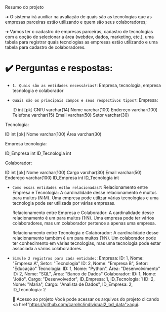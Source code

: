 Resumo do projeto

➔ O sistema irá auxiliar na avaliação de quais são as tecnologias que as empresas parceiras estão utilizando e quem são seus colaboradores;

➔ Vamos ter o cadastro de empresas parceiras, cadastro de tecnologias com a opção de selecionar a área (webdev, dados, marketing, etc.), uma tabela para registrar quais tecnologias as empresas estão utilizando e uma tabela para cadastro de colaboradores.


# ✔️  Perguntas e respostas:

- `1. Quais são as entidades necessárias?`: Empresa, tecnologia, empresa tecnologia e colaborador
- `Quais são os principais campos e seus respectivos tipos?`: Empresa:

  ID int [pk]
  CNPJ varchar(14)
  Nome varchar(100)
  Endereço varchar(100)
  Telefone varchar(15)
  Email varchar(50)
  Setor varchar(30)

Tecnologia:

  ID int [pk]
  Nome varchar(100)
  Área varchar(30)

Empresa tecnologia:

  ID_Empresa int
  ID_Tecnologia int

Colaborador:

  ID int [pk]
  Nome varchar(100)
  Cargo varchar(30)
  Email varchar(50)
  Endereço varchar(100)
  ID_Empresa int
  ID_Tecnologia int
- `Como essas entidades estão relacionadas?`:    Relacionamento entre Empresa e Tecnologia:
        A cardinalidade desse relacionamento é muitos para muitos (N:M).
        Uma empresa pode utilizar várias tecnologias e uma tecnologia pode ser utilizada por várias empresas.

    Relacionamento entre Empresa e Colaborador:
        A cardinalidade desse relacionamento é um para muitos (1:N).
        Uma empresa pode ter vários colaboradores, mas um colaborador pertence a apenas uma empresa.

    Relacionamento entre Tecnologia e Colaborador:
        A cardinalidade desse relacionamento também é um para muitos (1:N).
        Um colaborador pode ter conhecimento em várias tecnologias, mas uma tecnologia pode estar associada a vários colaboradores.

- `Simule 2 registros para cada entidade:`: Empresa:
        ID: 1, Nome: "Empresa A", Setor: "Tecnologia"
        ID: 2, Nome: "Empresa B", Setor: "Educação"
Tecnologia:
        ID: 1, Nome: "Python", Área: "Desenvolvimento"
        ID: 2, Nome: "SQL", Área: "Banco de Dados"
Colaborador:
        ID: 1, Nome: "João", Cargo: "Desenvolvedor", ID_Empresa: 1, ID_Tecnologia: 1
        ID: 2, Nome: "Maria", Cargo: "Analista de Dados", ID_Empresa: 2, ID_Tecnologia: 2


  📁 Acesso ao projeto
  Você pode acessar os arquivos do projeto clicando <a href"https://github.com/carolrc/individual2_bd_data">aqui</a>.


